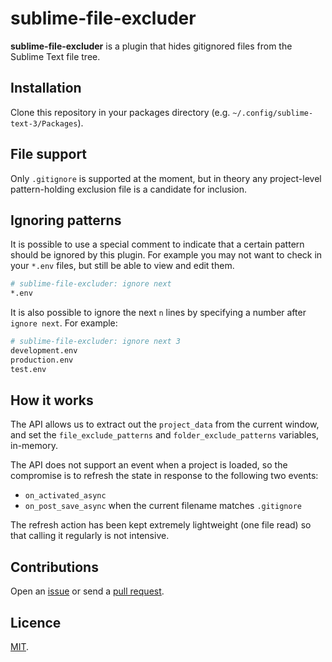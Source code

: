# sublime-file-excluder

**sublime-file-excluder** is a plugin that hides gitignored files from the Sublime Text file tree.

## Installation

Clone this repository in your packages directory (e.g. `~/.config/sublime-text-3/Packages`).

## File support

Only `.gitignore` is supported at the moment, but in theory any project-level pattern-holding exclusion file is a candidate for inclusion.

## Ignoring patterns

It is possible to use a special comment to indicate that a certain pattern should be ignored by this plugin. For example you may not want to check in your `*.env` files, but still be able to view and edit them.

```bash
# sublime-file-excluder: ignore next
*.env
```

It is also possible to ignore the next `n` lines by specifying a number after `ignore next`. For example:

```bash
# sublime-file-excluder: ignore next 3
development.env
production.env
test.env
```

## How it works

The API allows us to extract out the `project_data` from the current window, and set the `file_exclude_patterns` and `folder_exclude_patterns` variables, in-memory.

The API does not support an event when a project is loaded, so the compromise is to refresh the state in response to the following two events:

- `on_activated_async`
- `on_post_save_async` when the current filename matches `.gitignore`

The refresh action has been kept extremely lightweight (one file read) so that calling it regularly is not intensive.

## Contributions

Open an [issue](https://github.com/crdx/sublime-file-excluder/issues) or send a [pull request](https://github.com/crdx/sublime-file-excluder/pulls).

## Licence

[MIT](LICENCE.md).
